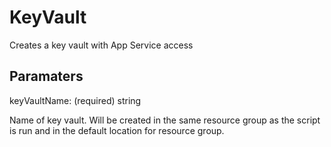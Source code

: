 # KeyVault

Creates a key vault with App Service access

## Paramaters

keyVaultName: (required) string

Name of key vault. Will be created in the same resource group as the script is run and in the default location for resource group.
